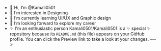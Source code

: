- 👋 Hi, I’m @Kamali0501
- 👀 I’m interested in Designing
- 🌱 I’m currently learning UI/UX and Graphic design
- 💞️ I’m looking forward to explore my career 
- ✨ I'm an enthusiastic person 
Kamali0501/Kamali0501 is a ✨ special ✨ repository because its `README.md` (this file) appears on your GitHub profile.
You can click the Preview link to take a look at your changes.
--->

